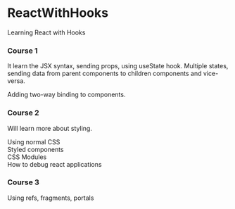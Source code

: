 # ReactWithHooks
Learning React with Hooks

### Course 1
It learn the JSX syntax, sending props, using useState hook.
Multiple states, sending data from parent components to children components and vice-versa.

Adding two-way binding to components.

### Course 2 
Will learn more about styling. 

Using normal CSS \
Styled components \
CSS Modules \
How to debug react applications

### Course 3

Using refs, fragments, portals